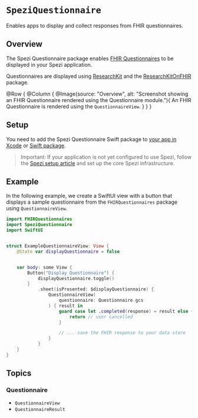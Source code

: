 # ``SpeziQuestionnaire``

<!--
#
# This source file is part of the Stanford Spezi open source project
#
# SPDX-FileCopyrightText: 2023 Stanford University and the project authors (see CONTRIBUTORS.md)
#
# SPDX-License-Identifier: MIT
#       
-->

Enables apps to display and collect responses from FHIR questionnaires.

## Overview

The Spezi Questionnaire package enables [FHIR Questionnaires](http://hl7.org/fhir/R4/questionnaire.html) to be displayed in your Spezi application.

Questionnaires are displayed using [ResearchKit](https://github.com/ResearchKit/ResearchKit) and the [ResearchKitOnFHIR](https://github.com/StanfordBDHG/ResearchKitOnFHIR) package.

@Row {
    @Column {
        @Image(source: "Overview", alt: "Screenshot showing an FHIR Questionnaire rendered using the Questionnaire module."){
            An FHIR Questionnaire is rendered using the ``QuestionnaireView``.
        }
    }
}
            
## Setup

You need to add the Spezi Questionnaire Swift package to
[your app in Xcode](https://developer.apple.com/documentation/xcode/adding-package-dependencies-to-your-app) or
[Swift package](https://developer.apple.com/documentation/xcode/creating-a-standalone-swift-package-with-xcode#Add-a-dependency-on-another-Swift-package).

> Important: If your application is not yet configured to use Spezi, follow the [Spezi setup article](https://swiftpackageindex.com/stanfordspezi/spezi/documentation/spezi/initial-setup) and set up the core Spezi infrastructure.

## Example

In the following example, we create a SwiftUI view with a button that displays a sample questionnaire from the `FHIRQuestionnaires` package using ``QuestionnaireView``.

```swift
import FHIRQuestionnaires
import SpeziQuestionnaire
import SwiftUI


struct ExampleQuestionnaireView: View {
    @State var displayQuestionnaire = false


    var body: some View {
        Button("Display Questionnaire") {
            displayQuestionnaire.toggle()
        }
            .sheet(isPresented: $displayQuestionnaire) {
                QuestionnaireView(
                    questionnaire: Questionnaire.gcs
                ) { result in
                    guard case let .completed(response) = result else {
                        return // user cancelled
                    }

                    // ... save the FHIR response to your data store
                }
            }
    }
}
```

## Topics

### Questionnaire

- ``QuestionnaireView``
- ``QuestionnaireResult``
            
